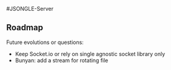 #JSONGLE-Server



## Roadmap

Future evolutions or questions:
- Keep Socket.io or rely on single agnostic socket library only
- Bunyan: add a stream for rotating file